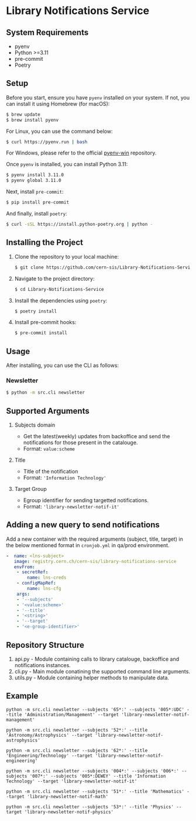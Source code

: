 # Library Notifications Service

## System Requirements

- pyenv
- Python >=3.11
- pre-commit
- Poetry

## Setup

Before you start, ensure you have `pyenv` installed on your system. If not, you can install it using Homebrew (for macOS):

```bash
$ brew update
$ brew install pyenv
```

For Linux, you can use the command below:

```bash
$ curl https://pyenv.run | bash
```

For Windows, please refer to the official [pyenv-win](https://github.com/pyenv-win/pyenv-win) repository.

Once `pyenv` is installed, you can install Python 3.11:

```bash
$ pyenv install 3.11.0
$ pyenv global 3.11.0
```

Next, install `pre-commit`:

```bash
$ pip install pre-commit
```

And finally, install `poetry`:

```bash
$ curl -sSL https://install.python-poetry.org | python -
```

## Installing the Project

1. Clone the repository to your local machine:

    ```bash
    $ git clone https://github.com/cern-sis/Library-Notifications-Service.git
    ```

2. Navigate to the project directory:

    ```bash
    $ cd Library-Notifications-Service
    ```

3. Install the dependencies using `poetry`:

    ```bash
    $ poetry install
    ```

4. Install pre-commit hooks:
    ```bash
    $ pre-commit install
    ```


## Usage

After installing, you can use the CLI as follows:

### Newsletter

```bash
$ python -m src.cli newsletter
```

## Supported Arguments

1. Subjects domain
    - Get the latest(weekly) updates from backoffice and send the notifications for those present in the catalouge.
    - Format: `value:scheme`

2. Title
    - Title of the notification
    - Format: `'Information Technology'`

3. Target Group
    - Egroup identifier for sending targetted notifications.
    - Format: `'library-newsletter-notif-it'`

## Adding a new query to send notifications

Add a new container with the required arguments (subject, title, target) in the below mentioned format in `cronjob.yml` in qa/prod environment.

```yaml
-  name: <lns-subject>
   image: registry.cern.ch/cern-sis/library-notifications-service
   envFrom:
    - secretRef:
        name: lns-creds
    - configMapRef:
        name: lns-cfg
    args:
    - '--subjects'
    - '<value:scheme>'
    - '--title'
    - '<string>'
    - '--target'
    - '<e-group-identifier>'
```

## Repository Structure

1. api.py - Module containing calls to library catalouge, backoffice and notifications instances.
2. cli.py - Main module conatining the supported command line arguments.
3. utils.py - Module containing helper methods to manipulate data.


## Example

```
python -m src.cli newsletter --subjects '65*:' --subjects '005*:UDC' --title 'Administration/Management' --target 'library-newsletter-notif-management'

python -m src.cli newsletter --subjects '52*:' --title 'Astronomy/Astrophysics' --target 'library-newsletter-notif-astrophysics'

python -m src.cli newsletter --subjects '62*:' --title 'Engineering/Technology' --target 'library-newsletter-notif-engineering'

python -m src.cli newsletter --subjects '004*:' --subjects '006*:' --subjects '007*:' --subjects '005*:DEWEY' --title 'Information Technology' --target 'library-newsletter-notif-it'

python -m src.cli newsletter --subjects '51*:' --title 'Mathematics' --target 'library-newsletter-notif-math'

python -m src.cli newsletter --subjects '53*:' --title 'Physics' --target 'library-newsletter-notif-physics'
```
